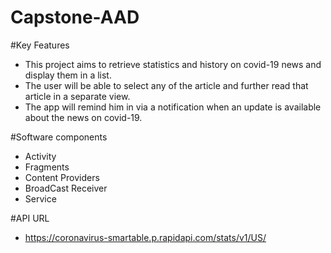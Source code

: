 # Capstone-AAD

#Key Features
  - This project aims to retrieve statistics and history on covid-19 news and display them in a list.
  - The user will be able to select any of the article and further read that article in a separate view.
  - The app will remind him in via a notification when an update is available about the news on covid-19.
  
#Software components
  - Activity
  - Fragments
  - Content Providers
  - BroadCast Receiver
  - Service

#API URL
  - https://coronavirus-smartable.p.rapidapi.com/stats/v1/US/

